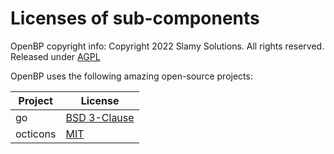 # Licenses of sub-components

OpenBP copyright info: Copyright 2022 Slamy Solutions. All rights reserved. Released under [AGPL](https://www.gnu.org/licenses/agpl-3.0.txt)

OpenBP uses the following amazing open-source projects:

| Project  | License                                                                    |
| -------- | -------------------------------------------------------------------------- |
| go       | [BSD 3-Clause](https://raw.githubusercontent.com/golang/go/master/LICENSE) |
| octicons | [MIT](https://raw.githubusercontent.com/primer/octicons/main/LICENSE)      |